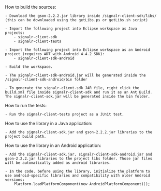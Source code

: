 How to build the sources:

	- Download the gson-2.2.2.jar library inside /signalr-client-sdk/libs/ (this can be downloaded using the getLibs.ps or getLibs.sh script)

	- Import the following project into Eclipse workspace as Java projects:
		- signalr-client-sdk
		- signalr-client-tests

	- Import the following project into Eclipse workspace as an Android project (requires ADT with Android 4.4.2 SDK):
		- signalr-client-sdk-android

	- Build the workspace.

	- The signalr-client-sdk-android.jar will be generated inside the /signalr-client-sdk-android/bin folder

	- To generate the signalr-client-sdk JAR file, right click the build.xml file inside signalr-client-sdk and run it as an Ant Build. The signalr-client-sdk.jar will be generated inside the bin folder.


How to run the tests:

	- Run the signalr-client-tests project as a JUnit test.


How to use the library in a Java application:

	- Add the signalr-client-sdk.jar and gson-2.2.2.jar libraries to the project build path.


How to use the library in an Android application:

	- Add the signalr-client-sdk.jar, signalr-client-sdk-android.jar and gson-2.2.2.jar libraries to the project libs folder. Those jar files will be automatically added as android libraries.

	- In the code, before using the library, initialize the platform to use android-specific libraries and compatibility with older Android versions:
		Platform.loadPlatformComponent(new AndroidPlatformComponent());
